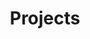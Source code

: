 ---
# Featured tags need to have the `blog` layout
layout: blog

title: Projects

# The name of the tag, used in a post's front matter (e.g. tags: [<slug>]).
slug: projectzz

description: >
  Projects that I have undertaken over the years...

menu: true
order: 2
---